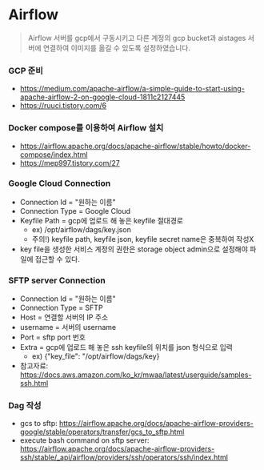 # Airflow

> Airflow 서버를 gcp에서 구동시키고 다른 계정의 gcp bucket과 aistages 서버에 연결하여 이미지를 옮길 수 있도록 설정하였습니다.

### GCP 준비
- https://medium.com/apache-airflow/a-simple-guide-to-start-using-apache-airflow-2-on-google-cloud-1811c2127445
- https://ruuci.tistory.com/6

### Docker compose를 이용하여 Airflow 설치
- https://airflow.apache.org/docs/apache-airflow/stable/howto/docker-compose/index.html
- https://mep997.tistory.com/27

### Google Cloud Connection
- Connection Id = "원하는 이름"
- Connection Type = Google Cloud
- Keyfile Path = gcp에 업로드 해 놓은 keyfile 절대경로
    - ex) /opt/airflow/dags/key.json
    - 주의!) keyfile path, keyfile json, keyfile secret name은 중복하여 작성X
- key file을 생성한 서비스 계정의 권한은 storage object admin으로 설정해야 파일에 접근할 수 있다.

### SFTP server Connection
- Connection Id = "원하는 이름"
- Connection Type = SFTP
- Host = 연결할 서버의 IP 주소
- username = 서버의 username
- Port = sftp port 번호
- Extra = gcp에 업로드 해 놓은 ssh keyfile의 위치를 json 형식으로 입력
    - ex) {"key_file": "/opt/airflow/dags/key}
- 참고자료: https://docs.aws.amazon.com/ko_kr/mwaa/latest/userguide/samples-ssh.html

### Dag 작성
- gcs to sftp: https://airflow.apache.org/docs/apache-airflow-providers-google/stable/operators/transfer/gcs_to_sftp.html
- execute bash command on sftp server: https://airflow.apache.org/docs/apache-airflow-providers-ssh/stable/_api/airflow/providers/ssh/operators/ssh/index.html